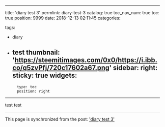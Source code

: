 
---
title: 'diary test 3'
permlink: diary-test-3
catalog: true
toc_nav_num: true
toc: true
position: 9999
date: 2018-12-13 02:11:45
categories:

tags:
- diary
- test
thumbnail: 'https://steemitimages.com/0x0/https://i.ibb.co/q5zvPfj/720c17602a67.png'
sidebar:
    right:
        sticky: true
widgets:
    -
        type: toc
        position: right
---


<p>test test</p>


- - -

This page is synchronized from the post: ['diary test 3'](https://steempeak.com/@jacobyu/1501-diary-test-3)

